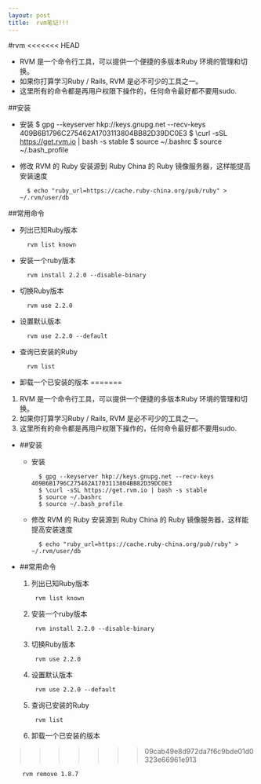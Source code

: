 ```yaml
---
layout:	post
title:	rvm笔记!!!
---
```


#rvm
<<<<<<< HEAD
* RVM 是一个命令行工具，可以提供一个便捷的多版本Ruby 环境的管理和切换。
* 如果你打算学习Ruby / Rails, RVM 是必不可少的工具之一。 
* 这里所有的命令都是再用户权限下操作的，任何命令最好都不要用sudo.

##安装
* 安装
	 	$ gpg --keyserver hkp://keys.gnupg.net --recv-keys 409B6B1796C275462A1703113804BB82D39DC0E3
		$ \curl -sSL https://get.rvm.io | bash -s stable
		$ source ~/.bashrc
		$ source ~/.bash_profile

* 修改 RVM 的 Ruby 安装源到 Ruby China 的 Ruby 镜像服务器，这样能提高安装速度

		$ echo "ruby_url=https://cache.ruby-china.org/pub/ruby" > ~/.rvm/user/db
##常用命令	
* 列出已知Ruby版本

		rvm list known
* 安装一个ruby版本
	
		rvm install 2.2.0 --disable-binary
* 切换Ruby版本

		rvm use 2.2.0
* 设置默认版本

		rvm use 2.2.0 --default
* 查询已安装的Ruby

		rvm list
* 卸载一个已安装的版本
=======
>
1. RVM 是一个命令行工具，可以提供一个便捷的多版本Ruby 环境的管理和切换。
2. 如果你打算学习Ruby / Rails, RVM 是必不可少的工具之一。 
3. 这里所有的命令都是再用户权限下操作的，任何命令最好都不要用sudo.

* ##安装
	* 安装
	 
			$ gpg --keyserver hkp://keys.gnupg.net --recv-keys 409B6B1796C275462A1703113804BB82D39DC0E3
			$ \curl -sSL https://get.rvm.io | bash -s stable
			$ source ~/.bashrc
			$ source ~/.bash_profile

	* 修改 RVM 的 Ruby 安装源到 Ruby China 的 Ruby 镜像服务器，这样能提高安装速度

			$ echo "ruby_url=https://cache.ruby-china.org/pub/ruby" > ~/.rvm/user/db
* ##常用命令	
	1. 列出已知Ruby版本

			rvm list known
	2. 安装一个ruby版本
	
			rvm install 2.2.0 --disable-binary
	3. 切换Ruby版本

			rvm use 2.2.0
	4. 设置默认版本

			rvm use 2.2.0 --default
	5. 查询已安装的Ruby

			rvm list
	6. 卸载一个已安装的版本
>>>>>>> 09cab49e8d972da7f6c9bde01d0323e66961e913

		rvm remove 1.8.7

